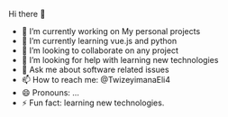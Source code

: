 Hi there 👋
- 🔭 I’m currently working on My personal projects
- 🌱 I’m currently learning vue.js and python
- 👯 I’m looking to collaborate on any project
- 🤔 I’m looking for help with learning new technologies
- 💬 Ask me about  software related issues
- 📫 How to reach me: @TwizeyimanaEli4
- 😄 Pronouns: ...
- ⚡ Fun fact: learning new technologies.
